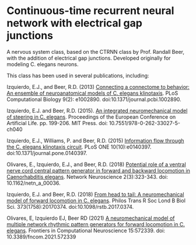 # Continuous-time recurrent neural network with electrical gap junctions

A nervous system class, based on the CTRNN class by Prof. Randall Beer, with the addition of electrical gap junctions. Developed originally for modeling C. elegans neurons. 

This class has been used in several publications, including: 

Izquierdo, E.J., and Beer, R.D.  (2013) <a href="https://journals.plos.org/ploscompbiol/article?id=10.1371/journal.pcbi.1002890">Connecting a connectome to behavior: An ensemble of neuroanatomical models of C. elegans klinotaxis</a>. PLoS Computational Biology 9(2): e1002890. doi:10.1371/journal.pcbi.1002890.

Izquierdo, E.J. and Beer, R.D. (2015). <a href="https://www.mitpressjournals.org/doi/abs/10.1162/978-0-262-33027-5-ch040">An integrated neuromechanical model of steering in C. elegans</a>. Proceedings of the European Conference on Artificial Life. pp. 199-206. MIT Press. doi: 10.7551/978-0-262-33027-5-ch040

Izquierdo, E.J., Williams, P. and Beer, R.D. (2015) <a href="https://journals.plos.org/plosone/article?id=10.1371/journal.pone.0140397">Information flow through the C. elegans klinotaxis circuit</a>. PLoS ONE 10(10):e0140397. doi:10.1371/journal.pone.0140397.

Olivares, E., Izquierdo, E.J., and Beer, R.D. (2018) <a href="https://www.mitpressjournals.org/doi/abs/10.1162/NETN_a_00036">Potential role of a ventral nerve cord central pattern generator in forward and backward locomotion in Caenorhabditis elegans</a>. Network Neuroscience 2(3):323-343. doi: 10.1162/netn_a_00036.

Izquierdo, E.J. and Beer, R.D. (2018) <a href="https://royalsocietypublishing.org/doi/full/10.1098/rstb.2017.0374">From head to tail: A neuromechanical model of forward locomotion in C. elegans</a>. Philos Trans R Soc Lond B Biol Sci. 373(1758):20170374. doi:10.1098/rstb.2017.0374.

Olivares, E, Izquierdo EJ, Beer RD (2021) <a href="https://www.frontiersin.org/articles/10.3389/fncom.2021.572339/full">A neuromechanical model of multiple network rhythmic pattern generators for forward locomotion in C. elegans</a>. Frontiers in Computational Neuroscience 15:572339. doi: 10.3389/fncom.2021.572339
